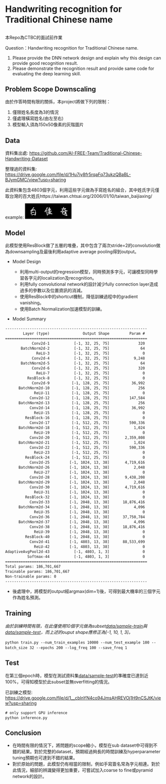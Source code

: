 # Handwriting recognition for Traditional Chinese name

##
本Repo為CTBC的面試前作業

Question：Handwriting recognition for Traditional Chinese name.
1. Please provide the DNN network design and explain why this design can provide good recognition result.
2. Please demonstrate the recognition result and provide same code for evaluating the deep learning skill.

## Problem Scope Downscaling
由於作答時間有限的關係，本project將做下列的限制：
1. 僅限姓名長度為3的情況
2. 僅處理橫寫姓名(由左至右)
3. 模型輸入須為150x50像素的灰階圖片

## Data
資料集出處: https://github.com/AI-FREE-Team/Traditional-Chinese-Handwriting-Dataset

整理過的資料集: https://drive.google.com/file/d/1Hu7iy8fr5rqaFq73ukzQBaBL-BJymGMC/view?usp=sharing

此資料集包含4803個字元，利用這些字元做為手寫姓名的組合，其中姓氏字元僅取台灣的百大姓氏https://taiwan.chtsai.org/2006/01/10/taiwan_baijiaxing/

example:
![白佳奇](https://github.com/HectorNet/ctbc_hw/blob/dev/data/%E7%99%BD%E4%BD%B3%E5%A5%87.png)


## Model
此模型使用ResBlock做了五層的堆疊，其中包含了兩次stride=2的convolution做為downsampling及最後利用adaptive average pooling得到output。

- Model Design
  - 利用multi-output的regression模型，同時預測多字元，可讓模型同時學習各字元的localization及recognition。
  - 利用fully convolutional network的設計減少fully connection layer造成過多的參數以及位置資訊的消減。
  - 使用ResBlock中的shortcut機制，降低訓練過程中的gradient vanishing。
  - 使用Batch Normalization加速模型的訓練。


- Model Summary
```
----------------------------------------------------------------
        Layer (type)               Output Shape         Param #
================================================================
            Conv2d-1           [-1, 32, 25, 75]             320
       BatchNorm2d-2           [-1, 32, 25, 75]              64
              ReLU-3           [-1, 32, 25, 75]               0
            Conv2d-4           [-1, 32, 25, 75]           9,248
       BatchNorm2d-5           [-1, 32, 25, 75]              64
            Conv2d-6           [-1, 32, 25, 75]             320
              ReLU-7           [-1, 32, 25, 75]               0
          ResBlock-8           [-1, 32, 25, 75]               0
            Conv2d-9          [-1, 128, 25, 75]          36,992
      BatchNorm2d-10          [-1, 128, 25, 75]             256
             ReLU-11          [-1, 128, 25, 75]               0
           Conv2d-12          [-1, 128, 25, 75]         147,584
      BatchNorm2d-13          [-1, 128, 25, 75]             256
           Conv2d-14          [-1, 128, 25, 75]          36,992
             ReLU-15          [-1, 128, 25, 75]               0
         ResBlock-16          [-1, 128, 25, 75]               0
           Conv2d-17          [-1, 512, 25, 75]         590,336
      BatchNorm2d-18          [-1, 512, 25, 75]           1,024
             ReLU-19          [-1, 512, 25, 75]               0
           Conv2d-20          [-1, 512, 25, 75]       2,359,808
      BatchNorm2d-21          [-1, 512, 25, 75]           1,024
           Conv2d-22          [-1, 512, 25, 75]         590,336
             ReLU-23          [-1, 512, 25, 75]               0
         ResBlock-24          [-1, 512, 25, 75]               0
           Conv2d-25         [-1, 1024, 13, 38]       4,719,616
      BatchNorm2d-26         [-1, 1024, 13, 38]           2,048
             ReLU-27         [-1, 1024, 13, 38]               0
           Conv2d-28         [-1, 1024, 13, 38]       9,438,208
      BatchNorm2d-29         [-1, 1024, 13, 38]           2,048
           Conv2d-30         [-1, 1024, 13, 38]       4,719,616
             ReLU-31         [-1, 1024, 13, 38]               0
         ResBlock-32         [-1, 1024, 13, 38]               0
           Conv2d-33         [-1, 2048, 13, 38]      18,876,416
      BatchNorm2d-34         [-1, 2048, 13, 38]           4,096
             ReLU-35         [-1, 2048, 13, 38]               0
           Conv2d-36         [-1, 2048, 13, 38]      37,750,784
      BatchNorm2d-37         [-1, 2048, 13, 38]           4,096
           Conv2d-38         [-1, 2048, 13, 38]      18,876,416
             ReLU-39         [-1, 2048, 13, 38]               0
         ResBlock-40         [-1, 2048, 13, 38]               0
           Conv2d-41         [-1, 4803, 13, 38]      88,533,699
             ReLU-42         [-1, 4803, 13, 38]               0
AdaptiveAvgPool2d-43           [-1, 4803, 1, 3]               0
          Softmax-44           [-1, 4803, 1, 3]               0
================================================================
Total params: 186,701,667
Trainable params: 186,701,667
Non-trainable params: 0
----------------------------------------------------------------
```

- 後處理中，將模型的output經argmax(dim=1)後，可得到最大機率的三個字元作為姓名預測。

## Training
*由於訓練時間有限，在此僅使用10個字元做為subset[data/sample-train](https://github.com/HectorNet/ctbc_hw/tree/dev/data/sample-train)與[data/sample-test](https://github.com/HectorNet/ctbc_hw/tree/dev/data/sample-test)，而上述的ouput shape應修正為[-1, 10, 1, 3]。*

`python train.py --num_train_examples 10000 --num_test_example 100 --batch_size 32 --epochs 200 --log_freq 100 --save_freq 1`

## Test
在第三個epoch時，模型在測試資料集[data/sample-test](https://github.com/HectorNet/ctbc_hw/tree/dev/data/sample-test)的準確度已達到近100%，可得知模型於此subset並無overfitting的情況。

已訓練之模型: https://drive.google.com/file/d/1__cblnYN4co94JmsAHREVOj1H9nCSJtK/view?usp=sharing

```
# only support GPU inference
python inference.py
```

## Conclusion
- 在時間有限的情況下，將問題的scope縮小，模型在sub dataset中可得到不錯的結果。對於完整的dataset，預期經過夠長的時間訓練及hyperparameter tuning預期也可達到不錯的結果。
- 對於原始的問題，此模型仍有相當的限制，例如手寫簽名常為字元相連。對於此情況，細部的辨識變得更加重要，可嘗試加入coarse to fine或pyramid network的設計。




